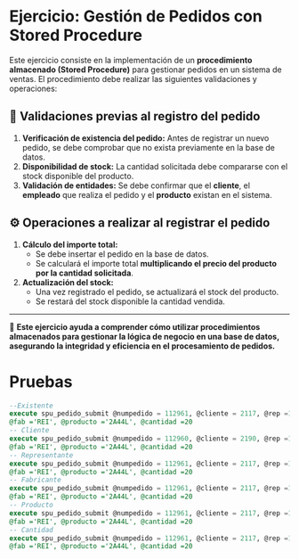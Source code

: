# Ejercicio: Gestión de Pedidos con Stored Procedure

Este ejercicio consiste en la implementación de un **procedimiento almacenado (Stored Procedure)** para gestionar pedidos en un sistema de ventas. El procedimiento debe realizar las siguientes validaciones y operaciones:

## 📌 Validaciones previas al registro del pedido

1. **Verificación de existencia del pedido:** Antes de registrar un nuevo pedido, se debe comprobar que no exista previamente en la base de datos.
2. **Disponibilidad de stock:** La cantidad solicitada debe compararse con el stock disponible del producto.
3. **Validación de entidades:** Se debe confirmar que el **cliente**, el **empleado** que realiza el pedido y el **producto** existan en el sistema.

## ⚙️ Operaciones a realizar al registrar el pedido

1. **Cálculo del importe total:**
   - Se debe insertar el pedido en la base de datos.
   - Se calculará el importe total **multiplicando el precio del producto por la cantidad solicitada**.
2. **Actualización del stock:**
   - Una vez registrado el pedido, se actualizará el stock del producto.
   - Se restará del stock disponible la cantidad vendida.

---

📌 **Este ejercicio ayuda a comprender cómo utilizar procedimientos almacenados para gestionar la lógica de negocio en una base de datos, asegurando la integridad y eficiencia en el procesamiento de pedidos.**

# Pruebas

```sql
--Existente
execute spu_pedido_submit @numpedido = 112961, @cliente = 2117, @rep =106,
@fab ='REI', @producto ='2A44L', @cantidad =20
-- Cliente
execute spu_pedido_submit @numpedido = 112960, @cliente = 2190, @rep =106,
@fab ='REI', @producto ='2A44L', @cantidad =20
-- Representante
execute spu_pedido_submit @numpedido = 112961, @cliente = 2117, @rep =106,
@fab ='REI', @producto ='2A44L', @cantidad =20
-- Fabricante
execute spu_pedido_submit @numpedido = 112961, @cliente = 2117, @rep =106,
@fab ='REI', @producto ='2A44L', @cantidad =20
-- Producto
execute spu_pedido_submit @numpedido = 112961, @cliente = 2117, @rep =106,
@fab ='REI', @producto ='2A44L', @cantidad =20
-- Cantidad
execute spu_pedido_submit @numpedido = 112961, @cliente = 2117, @rep =106,
@fab ='REI', @producto ='2A44L', @cantidad =20
```
